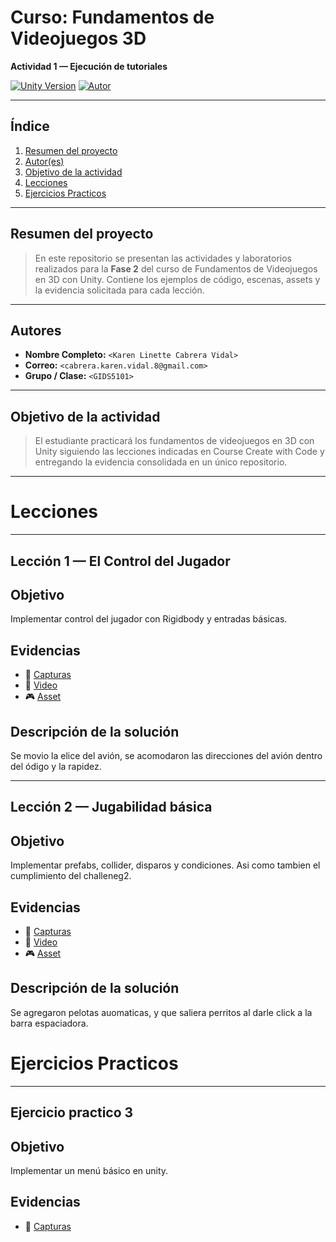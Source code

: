 # Curso: Fundamentos de Videojuegos 3D
**Actividad 1 — Ejecución de tutoriales**

[![Unity Version](https://img.shields.io/badge/unity-<2022.3>-blue)]()
[![Autor](https://img.shields.io/badge/autor-<Linette_Vidal>-pink)]()

---

## Índice
1. [Resumen del proyecto](#resumen-del-proyecto)  
2. [Autor(es)](#autores)  
3. [Objetivo de la actividad](#objetivo-de-la-actividad) 
4. [Lecciones](#lecciones)
5. [Ejercicios Practicos](#ejercicios-practicos)

---

## Resumen del proyecto
> En este repositorio se presentan las actividades y laboratorios realizados para la **Fase 2** del curso de Fundamentos de Videojuegos en 3D con Unity. Contiene los ejemplos de código, escenas, assets y la evidencia solicitada para cada lección.

---

## Autores
- **Nombre Completo:** `<Karen Linette Cabrera Vidal>`  
- **Correo:** `<cabrera.karen.vidal.8@gmail.com>`  
- **Grupo / Clase:** `<GIDS5101>`  

---

## Objetivo de la actividad
> El estudiante practicará los fundamentos de videojuegos en 3D con Unity siguiendo las lecciones indicadas en Course Create with Code y entregando la evidencia consolidada en un único repositorio.

---

# Lecciones

---
## Lección 1 — El Control del Jugador

## Objetivo
Implementar control del jugador con Rigidbody y entradas básicas.

## Evidencias
- 📸 [Capturas](https://github.com/111linblink/CreacionVJ/blob/main/Lecciones/Leccion1/Leccion%2001%20Player%20Control.pdf)
- 🎥 [Video](https://github.com/111linblink/CreacionVJ/blob/main/Lecciones/Leccion1/Leccion1.mp4)
- 🎮 [Asset](https://github.com/111linblink/CreacionVJ/blob/main/Lecciones/Leccion1/PlayerControl.unitypackage)


## Descripción de la solución
Se movio la elice del avión, se acomodaron las direcciones del avión dentro del ódigo y la rapidez.

---

## Lección 2 — Jugabilidad básica

## Objetivo
Implementar prefabs, collider, disparos y condiciones. Asi como tambien el cumplimiento del challeneg2.

## Evidencias
- 📸 [Capturas]()
- 🎥 [Video](https://github.com/111linblink/CreacionVJ/blob/main/Lecciones/Leccion2/Leccion2.mp4)
- 🎮 [Asset](https://github.com/111linblink/CreacionVJ/blob/main/Lecciones/Leccion2/GameplayBasic.unitypackage)

## Descripción de la solución
Se agregaron pelotas auomaticas, y que saliera perritos al darle click a la barra espaciadora.

# Ejercicios Practicos

---

## Ejercicio practico 3

## Objetivo
Implementar un menú básico en unity.

## Evidencias
- 📸 [Capturas](https://github.com/111linblink/CreacionVJ/blob/main/EjerciciosPracticos/Ejercicio3/practica3%20-%20capturas.pdf)


